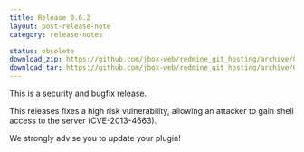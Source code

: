 ```yaml
---
title: Release 0.6.2
layout: post-release-note
category: release-notes

status: obsolete
download_zip: https://github.com/jbox-web/redmine_git_hosting/archive/0.6.2.zip
download_tar: https://github.com/jbox-web/redmine_git_hosting/archive/0.6.2.tar.gz
---
```


This is a security and bugfix release.

This releases fixes a high risk vulnerability, allowing an attacker to gain shell access to the server (CVE-2013-4663).

We strongly advise you to update your plugin!
